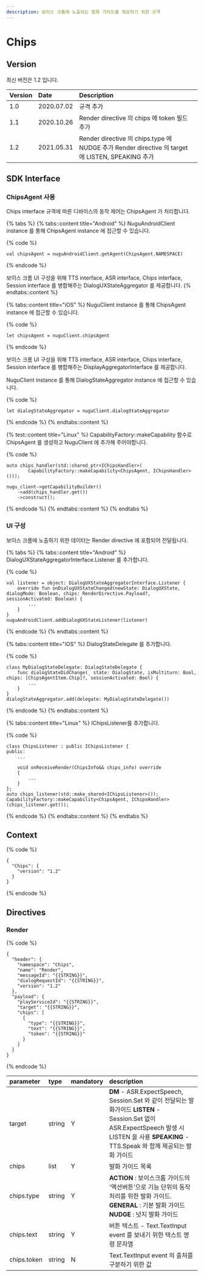 ```yaml
---
description: 보이스 크롬에 노출되는 발화 가이드를 제공하기 위한 규격
---
```


# Chips

## Version

최신 버전은 1.2 입니다.

| Version | Date | Description |
| :--- | :--- | :--- |
| 1.0 | 2020.07.02 | 규격 추가 |
| 1.1 | 2020.10.26 | Render directive 의 chips 에 token 필드 추가 |
| 1.2 | 2021.05.31 | Render directive 의 chips.type 에 NUDGE 추가 Render directive 의 target 에 LISTEN, SPEAKING 추가 |

## SDK Interface

### ChipsAgent 사용

Chips interface 규격에 따른 디바이스의 동작 제어는 ChipsAgent 가 처리합니다.

{% tabs %}
{% tabs::content title="Android" %}
NuguAndroidClient instance 를 통해 ChipsAgent instance 에 접근할 수 있습니다.

{% code %}
```text
val chipsAgent = nuguAndroidClient.getAgent(ChipsAgent.NAMESPACE)
```
{% endcode %}

보이스 크롬 UI 구성을 위해 TTS interface, ASR interface, Chips interface, Session interface 를 병합해주는 DialogUXStateAggregator 를 제공합니다.
{% endtabs::content %}

{% tabs::content title="iOS" %}
NuguClient instance 를 통해 ChipsAgent instance 에 접근할 수 있습니다.

{% code %}
```text
let chipsAgent = nuguClient.chipsAgent
```
{% endcode %}

보이스 크롬 UI 구성을 위해 TTS interface, ASR interface, Chips interface, Session interface 를 병합해주는 DisplayAggregatorInterface 를 제공합니다.

NuguClient instance 를 통해 DialogStateAggregator instance 에 접근할 수 있습니다.

{% code %}
```text
let dialogStateAggregator = nuguClient.dialogStateAggregator
```
{% endcode %}
{% endtabs::content %}

{% test::content title="Linux" %}
CapabilityFactory::makeCapability 함수로 ChipsAgent 를 생성하고 NuguClient 에 추가해 주어야합니다.

{% code %}
```text
auto chips_handler(std::shared_ptr<IChipsHandler>(
        CapabilityFactory::makeCapability<ChipsAgent, IChipsHandler>()));

nugu_client->getCapabilityBuilder()
    ->add(chips_handler.get())
    ->construct();
```
{% endcode %}
{% endtabs::content %}
{% endtabs %}

### UI 구성

보이스 크롬에 노출하기 위한 데이터는 Render directive 에 포함되어 전달됩니다.

{% tabs %}
{% tabs::content title="Android" %}
DialogUXStateAggregatorInterface.Listener 를 추가합니다.

{% code %}
```text
val listener = object: DialogUXStateAggregatorInterface.Listener {
    override fun onDialogUXStateChanged(newState: DialogUXState, dialogMode: Boolean, chips: RenderDirective.Payload?, sessionActivated: Boolean) {
        ...
    }
}
nuguAndroidClient.addDialogUXStateListener(listener)
```
{% endcode %}
{% endtabs::content %}

{% tabs::content title="iOS" %}
DialogStateDelegate 를 추가합니다.

{% code %}
```text
class MyDialogStateDelegate: DialogStateDelegate {
    func dialogStateDidChange(_ state: DialogState, isMultiturn: Bool, chips: [ChipsAgentItem.Chip]?, sessionActivated: Bool) {
        ...
    }
}
dialogStateAggregator.add(delegate: MyDialogStateDelegate())
```
{% endcode %}
{% endtabs::content %}

{% tabs::content title="Linux" %}
IChipsListener를 추가합니다.

{% code %}
```text
class ChipsListener : public IChipsListener {
public:
    ...

    void onReceiveRender(ChipsInfo&& chips_info) override
    {
        ...
    }
};
auto chips_listener(std::make_shared<IChipsListener>());
CapabilityFactory::makeCapability<ChipsAgent, IChipsHandler>(chips_listener.get());
```
{% endcode %}
{% endtabs::content %}
{% endtabs %}

## Context

{% code %}
```text
{
  "Chips": {
    "version": "1.2"
  }
}
```
{% endcode %}

## Directives

### Render

{% code %}
```text
{
  "header": {
    "namespace": "Chips",
    "name": "Render",
    "messageId": "{{STRING}}",
    "dialogRequestId": "{{STRING}}",
    "version": "1.2"
  },
  "payload": {
    "playServiceId": "{{STRING}}",
    "target": "{{STRING}}",
    "chips": [
      {
        "type": "{{STRING}}",
        "text": "{{STRING}}",
        "token": "{{STRING}}"
      }
    ]
  }
}
```
{% endcode %}

| parameter | type | mandatory | description |
| :--- | :--- | :--- | :--- |
| target | string | Y | **DM**  - ASR.ExpectSpeech, Session.Set 와 같이 전달되는 발화가이드 **LISTEN**  - Session.Set 없이 ASR.ExpectSpeech 발생 시 LISTEN 을 사용 **SPEAKING** - TTS.Speak 와 함께 제공되는 발화 가이드 |
| chips | list | Y | 발화 가이드 목록 |
| chips.type | string | Y | **ACTION** : 보이스크롬 가이드의 '액션버튼'으로 기능 단위의 동작 처리를 위한 발화 가이드. **GENERAL** : 기본 발화 가이드 **NUDGE** : 넛지 발화 가이드 |
| chips.text | string | Y | 버튼 텍스트  - Text.TextInput event 를 보내기 위한 텍스트 명령 문자열 |
| chips.token | string | N | Text.TextInput event 의 출처를 구분하기 위한 값 |
